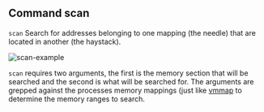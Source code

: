 ## Command scan ##

`scan` Search for addresses belonging to one mapping (the needle) that are
located in another (the haystack).

![scan-example](https://i.imgur.com/4ScRvVc.png)

`scan` requires two arguments, the first is the memory section that will be
searched and the second is what will be searched for. The arguments are grepped
against the processes memory mappings (just like [vmmap](docs/commands/vmmap.md)
to determine the memory ranges to search.